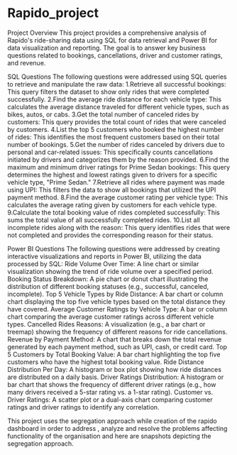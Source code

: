 # Rapido_project
Project Overview
This project provides a comprehensive analysis of Rapido's ride-sharing data using SQL for data retrieval and Power BI for data visualization and reporting. The goal is to answer key business questions related to bookings, cancellations, driver and customer ratings, and revenue.

SQL Questions
The following questions were addressed using SQL queries to retrieve and manipulate the raw data:
1.Retrieve all successful bookings: This query filters the dataset to show only rides that were completed successfully.
2.Find the average ride distance for each vehicle type: This calculates the average distance traveled for different vehicle types, such as bikes, autos, or cabs.
3.Get the total number of canceled rides by customers: This query provides the total count of rides that were canceled by customers.
4.List the top 5 customers who booked the highest number of rides: This identifies the most frequent customers based on their total number of bookings.
5.Get the number of rides canceled by drivers due to personal and car-related issues: This specifically counts cancellations initiated by drivers and categorizes them by the reason provided.
6.Find the maximum and minimum driver ratings for Prime Sedan bookings: This query determines the highest and lowest ratings given to drivers for a specific vehicle type, "Prime Sedan."
7.Retrieve all rides where payment was made using UPI: This filters the data to show all bookings that utilized the UPI payment method.
8.Find the average customer rating per vehicle type: This calculates the average rating given by customers for each vehicle type.
9.Calculate the total booking value of rides completed successfully: This sums the total value of all successfully completed rides.
10.List all incomplete rides along with the reason: This query identifies rides that were not completed and provides the corresponding reason for their status.

Power BI Questions
The following questions were addressed by creating interactive visualizations and reports in Power BI, utilizing the data processed by SQL:
Ride Volume Over Time: A line chart or similar visualization showing the trend of ride volume over a specified period.
Booking Status Breakdown: A pie chart or donut chart illustrating the distribution of different booking statuses (e.g., successful, canceled, incomplete).
Top 5 Vehicle Types by Ride Distance: A bar chart or column chart displaying the top five vehicle types based on the total distance they have covered.
Average Customer Ratings by Vehicle Type: A bar or column chart comparing the average customer ratings across different vehicle types.
Cancelled Rides Reasons: A visualization (e.g., a bar chart or treemap) showing the frequency of different reasons for ride cancellations.
Revenue by Payment Method: A chart that breaks down the total revenue generated by each payment method, such as UPI, cash, or credit card.
Top 5 Customers by Total Booking Value: A bar chart highlighting the top five customers who have the highest total booking value.
Ride Distance Distribution Per Day: A histogram or box plot showing how ride distances are distributed on a daily basis.
Driver Ratings Distribution: A histogram or bar chart that shows the frequency of different driver ratings (e.g., how many drivers received a 5-star rating vs. a 1-star rating).
Customer vs. Driver Ratings: A scatter plot or a dual-axis chart comparing customer ratings and driver ratings to identify any correlation.

This project uses the segregation approach while creation of the rapido dashboard in order to address , analyze and resolve the problems affecting functionality of the organisation and here are snapshots depicting the segregation approach.
